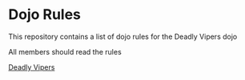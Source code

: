 Dojo Rules
==========
This repository contains a list of dojo rules for the Deadly Vipers dojo

All members should read the rules


[Deadly Vipers](https://github.com/deadlyvipers)
